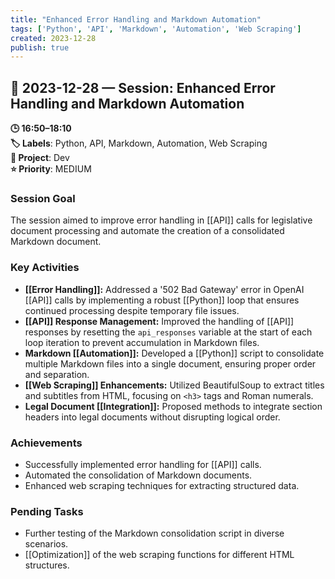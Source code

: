 ```yaml
---
title: "Enhanced Error Handling and Markdown Automation"
tags: ['Python', 'API', 'Markdown', 'Automation', 'Web Scraping']
created: 2023-12-28
publish: true
---
```


## 📅 2023-12-28 — Session: Enhanced Error Handling and Markdown Automation

**🕒 16:50–18:10**  
**🏷️ Labels**: Python, API, Markdown, Automation, Web Scraping  
**📂 Project**: Dev  
**⭐ Priority**: MEDIUM  


### Session Goal
The session aimed to improve error handling in [[API]] calls for legislative document processing and automate the creation of a consolidated Markdown document.

### Key Activities
- **[[Error Handling]]:** Addressed a '502 Bad Gateway' error in OpenAI [[API]] calls by implementing a robust [[Python]] loop that ensures continued processing despite temporary file issues.
- **[[API]] Response Management:** Improved the handling of [[API]] responses by resetting the `api_responses` variable at the start of each loop iteration to prevent accumulation in Markdown files.
- **Markdown [[Automation]]:** Developed a [[Python]] script to consolidate multiple Markdown files into a single document, ensuring proper order and separation.
- **[[Web Scraping]] Enhancements:** Utilized BeautifulSoup to extract titles and subtitles from HTML, focusing on `<h3>` tags and Roman numerals.
- **Legal Document [[Integration]]:** Proposed methods to integrate section headers into legal documents without disrupting logical order.

### Achievements
- Successfully implemented error handling for [[API]] calls.
- Automated the consolidation of Markdown documents.
- Enhanced web scraping techniques for extracting structured data.

### Pending Tasks
- Further testing of the Markdown consolidation script in diverse scenarios.
- [[Optimization]] of the web scraping functions for different HTML structures.
